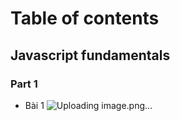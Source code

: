 # Table of contents
## Javascript fundamentals
### Part 1
* Bài 1
    ![Uploading image.png…](https://github.com/iuh21078081/21078081_BuiDucHieu_Lab1_2/blob/main/Part_1_Fundamental_Js/Cau_1/Cau_1.png)

